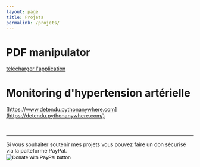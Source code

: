 ```yaml
---
layout: page
title: Projets
permalink: /projets/
---
```



# PDF manipulator

[télécharger l'application](https://www.dropbox.com/s/2c4tsyfseont75v/pdf_manipulator.rar?dl=0)

# Monitoring d'hypertension artérielle


[https://www.detendu.pythonanywhere.com](https://detendu.pythonanywhere.com/)

<br>
<hr>
Si vous souhaiter soutenir mes projets vous pouvez faire un don sécurisé via la palteforme PayPal.
<br>
<form action="https://www.paypal.com/donate" method="post" target="_top">
<input type="hidden" name="hosted_button_id" value="FFMWKSTWZXDLA" />
<input type="image" src="https://www.paypalobjects.com/en_US/FR/i/btn/btn_donateCC_LG.gif" border="0" name="submit" title="PayPal - The safer, easier way to pay online!" alt="Donate with PayPal button" />
<img alt="" border="0" src="https://www.paypal.com/en_FR/i/scr/pixel.gif" width="1" height="1" />
</form>
